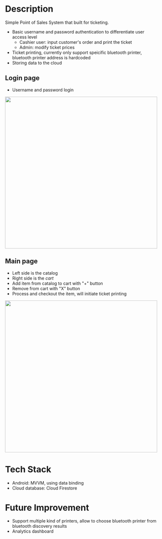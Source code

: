 # Description
Simple Point of Sales System that built for ticketing.

- Basic username and password authentication to differentiate user access level
  - Cashier user: input customer's order and print the ticket
  - Admin: modify ticket prices
- Ticket printing, currently only support speicific bluetooth printer, bluetooth printer address is hardcoded
- Storing data to the cloud

## Login page
- Username and password login
<img src="https://github.com/bedhilzz/tirta-wahyu/assets/25608832/76cb550e-350c-4911-929d-f1e2cd2345a0" alt="" height="500" />

## Main page
- Left side is the catalog
- Right side is the _cart_
- Add item from catalog to cart with "+" button
- Remove from cart with "X" button
- Process and checkout the item, will initiate ticket printing
<img src="https://github.com/bedhilzz/tirta-wahyu/assets/25608832/542fb39e-8c7f-4da5-bdc8-52ee6c33bf7e" alt="" width="500" />


# Tech Stack
- Android: MVVM, using data binding
- Cloud database: Cloud Firestore

# Future Improvement
- Support multiple kind of printers, allow to choose bluetooth printer from bluetooth discovery results
- Analytics dashboard
